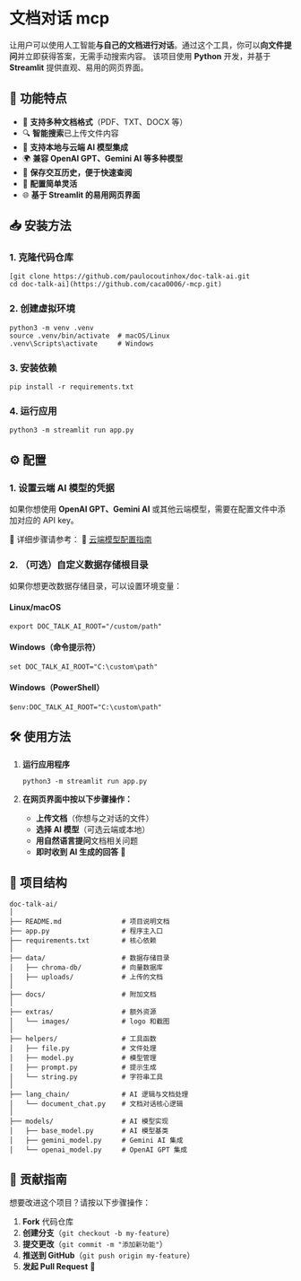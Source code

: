 # 文档对话 mcp

让用户可以使用人工智能**与自己的文档进行对话**。通过这个工具，你可以**向文件提问**并立即获得答案，无需手动搜索内容。
 该项目使用 **Python** 开发，并基于 **Streamlit** 提供直观、易用的网页界面。

## 🚀 功能特点

- 📄 **支持多种文档格式**（PDF、TXT、DOCX 等）
- 🔍 **智能搜索**已上传文件内容
- 🧠 **支持本地与云端 AI 模型集成**
- 🌍 **兼容 OpenAI GPT、Gemini AI 等多种模型**
- 💾 **保存交互历史，便于快速查阅**
- 🔧 **配置简单灵活**
- 🌐 **基于 Streamlit 的易用网页界面**

## 📥 安装方法

### **1. 克隆代码仓库**

```
[git clone https://github.com/paulocoutinhox/doc-talk-ai.git
cd doc-talk-ai](https://github.com/caca0006/-mcp.git)
```

### **2. 创建虚拟环境**

```
python3 -m venv .venv
source .venv/bin/activate  # macOS/Linux
.venv\Scripts\activate     # Windows
```

### **3. 安装依赖**

```
pip install -r requirements.txt
```

### **4. 运行应用**

```
python3 -m streamlit run app.py
```

## ⚙️ 配置

### **1. 设置云端 AI 模型的凭据**

如果你想使用 **OpenAI GPT、Gemini AI** 或其他云端模型，需要在配置文件中添加对应的 API key。

📖 详细步骤请参考：
 📌 [云端模型配置指南](docs/CLOUD_MODELS.md)

### **2. （可选）自定义数据存储根目录**

如果你想更改数据存储目录，可以设置环境变量：

#### **Linux/macOS**

```
export DOC_TALK_AI_ROOT="/custom/path"
```

#### **Windows（命令提示符）**

```
set DOC_TALK_AI_ROOT="C:\custom\path"
```

#### **Windows（PowerShell）**

```
$env:DOC_TALK_AI_ROOT="C:\custom\path"
```

## 🛠️ 使用方法

1. **运行应用程序**

   ```
   python3 -m streamlit run app.py
   ```

2. **在网页界面中按以下步骤操作：**

   - **上传文档**（你想与之对话的文件）
   - **选择 AI 模型**（可选云端或本地）
   - **用自然语言提问**文档相关问题
   - **即时收到 AI 生成的回答** 🎯

## 📂 项目结构

```
doc-talk-ai/
│
├── README.md               # 项目说明文档
├── app.py                  # 程序主入口
├── requirements.txt        # 核心依赖
│
├── data/                   # 数据存储目录
│   ├── chroma-db/          # 向量数据库
│   ├── uploads/            # 上传的文档
│
├── docs/                   # 附加文档
│
├── extras/                 # 额外资源
│   └── images/             # logo 和截图
│
├── helpers/                # 工具函数
│   ├── file.py             # 文件处理
│   ├── model.py            # 模型管理
│   ├── prompt.py           # 提示生成
│   └── string.py           # 字符串工具
│
├── lang_chain/             # AI 逻辑与文档处理
│   └── document_chat.py    # 文档对话核心逻辑
│
├── models/                 # AI 模型实现
│   ├── base_model.py       # AI 模型基类
│   ├── gemini_model.py     # Gemini AI 集成
│   └── openai_model.py     # OpenAI GPT 集成
```

## 🤝 贡献指南

想要改进这个项目？请按以下步骤操作：

1. **Fork** 代码仓库
2. **创建分支**（`git checkout -b my-feature`）
3. **提交更改**（`git commit -m "添加新功能"`）
4. **推送到 GitHub**（`git push origin my-feature`）
5. **发起 Pull Request** 🚀
